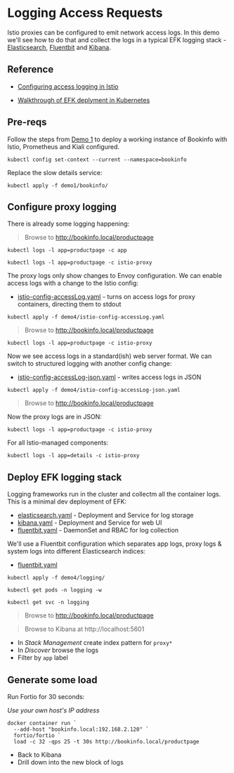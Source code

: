 # Logging Access Requests

Istio proxies can be configured to emit network access logs. In this demo we'll see how to do that and collect the logs in a typical EFK logging stack - [Elasticsearch](https://www.elastic.co/elasticsearch/), [Fluentbit](https://docs.fluentbit.io/manual/) and [Kibana](https://www.elastic.co/kibana).

## Reference

- [Configuring access logging in Istio](https://istio.io/latest/docs/tasks/observability/logs/access-log/)

- [Walkthrough of EFK deplyment in Kubernetes](https://kubernetes.courselabs.co/labs/logging/
)
## Pre-reqs

Follow the steps from [Demo 1](../demo1/README.md) to deploy a working instance of Bookinfo with Istio, Prometheus and Kiali configured.

```
kubectl config set-context --current --namespace=bookinfo
```

Replace the slow details service:

```
kubectl apply -f demo1/bookinfo/
```

## Configure proxy logging

There is already some logging happening:

> Browse to http://bookinfo.local/productpage

```
kubectl logs -l app=productpage -c app

kubectl logs -l app=productpage -c istio-proxy
```

The proxy logs only show changes to Envoy configuration. We can enable access logs with a change to the Istio config:

- [istio-config-accessLog.yaml](istio-config-accessLog.yaml) - turns on access logs for proxy containers, directing them to stdout

```
kubectl apply -f demo4/istio-config-accessLog.yaml
```

> Browse to http://bookinfo.local/productpage

```
kubectl logs -l app=productpage -c istio-proxy
```

Now we see access logs in a standard(ish) web server format. We can switch to structured logging with another config change:

- [istio-config-accessLog-json.yaml](istio-config-accessLog-json.yaml) - writes access logs in JSON

```
kubectl apply -f demo4/istio-config-accessLog-json.yaml
```

> Browse to http://bookinfo.local/productpage

Now the proxy logs are in JSON:

```
kubectl logs -l app=productpage -c istio-proxy
```

For all Istio-managed components:

```
kubectl logs -l app=details -c istio-proxy
```

## Deploy EFK logging stack

Logging frameworks run in the cluster and collectm all the container logs. This is a minimal dev deployment of EFK:

- [elasticsearch.yaml](./logging/elasticsearch.yaml) - Deployment and Service for log storage
- [kibana.yaml](./logging/kibana.yaml) - Deployment and Service for web UI
- [fluentbit.yaml](./logging/fluentbit.yaml) - DaemonSet and RBAC for log collection

We'll use a Fluentbit configuration which separates app logs, proxy logs & system logs into different Elasticsearch indices:

- [fluentbit.yaml](./logging/fluentbit-config.yaml)

```
kubectl apply -f demo4/logging/

kubectl get pods -n logging -w

kubectl get svc -n logging
```

> Browse to http://bookinfo.local/productpage

> Browse to Kibana at http://localhost:5601

- In _Stack Management_ create index pattern for `proxy*`
- In _Discover_ browse the logs
- Filter by `app` label

## Generate some load

Run Fortio for 30 seconds:

_Use your own host's IP address_

```
docker container run `
  --add-host "bookinfo.local:192.168.2.120" `
  fortio/fortio `
  load -c 32 -qps 25 -t 30s http://bookinfo.local/productpage
```

- Back to Kibana
- Drill down into the new block of logs
